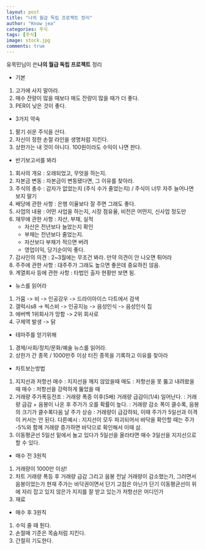 ```yaml
---
layout: post
title: "나의 월급 독립 프로젝트 정리"
author: "Know jea"
categories: 주식
tags: [주식]
image: stock.jpg
comments: true
---
```


유목민님이 쓴**나의 월급 독립 프로젝트** 정리

* 기본

1. 고가에 사지 말아라.
2. 매수 잔량이 많을 때보다 매도 잔량이 많을 때가 더 좋다.
3. PER이 낮은 것이 좋다.

* 3가지 약속

1. 팔기 쉬운 주식을 산다.
2. 자신이 정한 손절 라인을 생명처럼 지킨다.
3. 상한가는 내 것이 아니다. 100원이라도 수익이 나면 판다.

* 반기보고서를 봐라

1. 회사의 개요 : 오래되었고, 무엇을 하는지.
2. 자본금 변동 : 자본금이 변동됐다면, 그 이유를 찾아라.
3. 주식의 총수 : 감자가 없었는지 (주식 수가 줄었는지) / 주식이 너무 자주 늘어나면 보지 말기
4. 배당에 관한 사항 : 은행 이율보다 잘 주면 그래도 좋다.
5. 사업의 내용 : 어떤 사업을 하는지, 시장 점유율, 비전은 어떤지, 신사업 정도만
6. 재무에 관한 사항 : 자산, 부채, 실적
	- 자산은 전년보다 늘었는지 확인
	- 부채는 전년보다 줄었는지.
	- 자산보다 부채가 적으면 버려
	- 영업이익, 당기순이익 좋다.
7. 감사인의 의견 : 2~3월에는 무조건 봐라. 만약 의견이 안 나오면 튀어라
8. 주주에 관한 사항 : 대주주가 그래도 높으면 좋은데 중요하진 않음.
9. 계열회사 등에 관한 사항 : 타법인 출자 현황만 보면 됨.

* 뉴스를 읽어라

1. 가뭄 -> 비 -> 인공강우 -> 드라이아이스 다트에서 검색
2. 갤럭시s8 -> 빅스비 -> 인공지능 -> 음성인식 -> 음성인식 칩
3. 에버백 1위회사가 망함 -> 2위 회사로
4. 구제역 발생 -> 닭

* 테마주를 얻기위해

1. 경제/사회/정치/문화/예술 뉴스를 읽어라.
2. 상한가 간 종목 / 1000만주 이상 터진 종목을 기록하고 이유를 찾아라

* 차트보는방법

1. 지지선과 저항선
	매수 : 지지선을 깨지 않았을때
	매도 : 저항선을 못 뚫고 내려왔을때
	매수 : 저항선을 강력하게 뚫었을 때
2. 거래량
	주가폭등전조 : 거래량 폭증 이후(5배) 거래량 급감이(1/4) 일어난다.
			: 거래량 급감 + 음봉이 나온 후 주가가 오를 확률이 높다.
			: 거래량 감소 폭이 클수록, 음봉의 크기가 클수록다음 날 주가 상승
			: 거래량이 급감하되, 이때 주가가 5일선과 이격이 커서는 안 된다.
	다른예시	: 지지선이 모두 파괴되어서 바닥을 확인할 때는 주가 -5%와 함께 거래량 증가하면 바닥으로 확인해서 이때 삼.
3. 이동평균선
	5일선 밑에서 놀고 있다가 5일선을 올라타면 매수
	3일선을 지지선으로 할 수 있다.




* 매수 전 3원칙

1. 거래량이 1000만 이상!
2. 차트
	거래량 폭등 후 거래량 급감 그리고 음봉
	전날 거래량이 감소했는가, 그러면서 음봉이었는가
	현재 주가는 바닥권이면서 단기 고점은 아닌가
	단기 이동평균선이 위에 자리 잡고 있지 않은가
	지지를 잘 받고 있는가
	저항선은 어디인가	
3. 재료

* 매수 후 3원칙

1. 수익 줄 때 튄다.
2. 손절매 기준은 목숨처럼 지킨다.
3. 간절히 기도한다.




